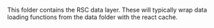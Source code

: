 This folder contains the RSC data layer.
These will typically wrap data loading functions from the data folder
with the react cache.
